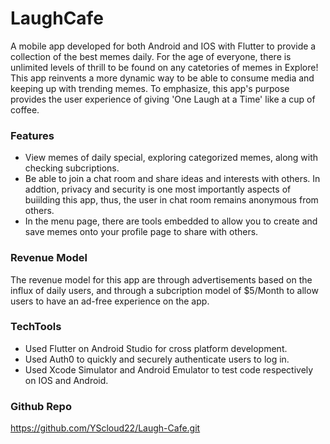 # LaughCafe 

A mobile app developed for both Android and IOS with Flutter to provide a collection of the best memes daily. 
For the age of everyone, there is unlimited levels of thrill to be found on any catetories of memes in Explore! 
This app reinvents a more dynamic way to be able to consume media and keeping up with trending memes. To emphasize, 
this app's purpose provides the user experience of giving 'One Laugh at a Time' like a cup of coffee.


### Features
- View memes of daily special, exploring categorized memes, along with checking subcriptions.
- Be able to join a chat room and share ideas and interests with others. In addtion, privacy and security is one 
most importantly aspects of buiilding this app, thus, the user in chat room remains anonymous from others.
- In the menu page, there are tools embedded to allow you to create and save memes onto your profile page to share with others.


### Revenue Model
The revenue model for this app are through advertisements based on the influx of daily users, 
and through a subcription model of $5/Month to allow users to have an ad-free experience on the app.

### TechTools
- Used Flutter on Android Studio for cross platform development.
- Used Auth0 to quickly and securely authenticate users to log in.
- Used Xcode Simulator and Android Emulator to test code respectively on IOS and Android.

### Github Repo
https://github.com/YScloud22/Laugh-Cafe.git




